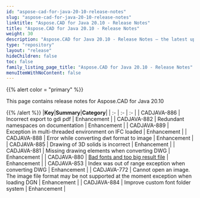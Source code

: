 ```yaml
---
id: "aspose-cad-for-java-20-10-release-notes"
slug: "aspose-cad-for-java-20-10-release-notes"
linktitle: "Aspose.CAD for Java 20.10 - Release Notes"
title: "Aspose.CAD for Java 20.10 - Release Notes"
weight: 30
description: "Aspose.CAD for Java 20.10 - Release Notes – the latest updates and fixes."
type: "repository"
layout: "release"
hideChildren: false
toc: false
family_listing_page_title: "Aspose.CAD for Java 20.10 - Release Notes"
menuItemWithNoContent: false
---
```


{{% alert color = "primary" %}}

This page contains release notes for Aspose.CAD for Java 20.10

{{% /alert %}}
|**Key**|**Summary**|**Category**|
| :- | :- | :- |
| CADJAVA-886 | Incorrect export to gdi pdf | Enhancement |
| CADJAVA-882 | Redundant namespaces on documentation | Enhancement |
| CADJAVA-889 | Exception in multi-threaded environment on IFC loaded | Enhancement |
| CADJAVA-888 | Error while converting dwt format to image | Enhancement |
| CADJAVA-885 | Drawing of 3D solids is incorrect | Enhancement |
| CADJAVA-881 | Missing drawing elements when converting DWG | Enhancement |
| CADJAVA-880 | [Bad fonts and too big result file](https://forum.aspose.com/t/bad-fonts-and-too-big-result-file/219351) | Enhancement |
| CADJAVA-853 | Index was out of range exception when converting DWG | Enhancement |
| CADJAVA-772 | Cannot open an image. The image file format may be not supported at the moment exception when loading DGN | Enhancement |
| CADJAVA-884 | Improve custom font folder system | Enhancement |
